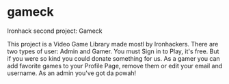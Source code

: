 # gameck
Ironhack second project: Gameck

This project is a Video Game Library made mostl by Ironhackers.
There are two types of user: Admin and Gamer.
You must Sign in to Play, it's free. But if you were so kind you could donate something for us.
As a gamer you can add favorite games to your Profile Page, remove them or edit your email and username.
As an admin you've got da powah!

